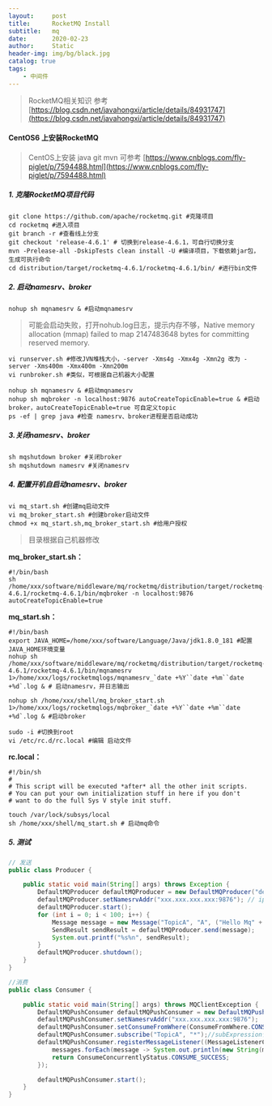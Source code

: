 ```yaml
---
layout:     post
title:      RocketMQ Install
subtitle:   mq
date:       2020-02-23
author:     Static
header-img: img/bg/black.jpg
catalog: true
tags:
    - 中间件
---
```


> RocketMQ相关知识
参考 [https://blog.csdn.net/javahongxi/article/details/84931747](https://blog.csdn.net/javahongxi/article/details/84931747)

#### CentOS6 上安装RocketMQ


> CentOS上安装 java git mvn 可参考 [https://www.cnblogs.com/fly-piglet/p/7594488.html](https://www.cnblogs.com/fly-piglet/p/7594488.html)

##### 1. 克隆RocketMQ项目代码

```shell
git clone https://github.com/apache/rocketmq.git #克隆项目
cd rocketmq #进入项目
git branch -r #查看线上分支
git checkout 'release-4.6.1' # 切换到release-4.6.1，可自行切换分支
mvn -Prelease-all -DskipTests clean install -U #编译项目，下载依赖jar包，生成可执行命令
cd distribution/target/rocketmq-4.6.1/rocketmq-4.6.1/bin/ #进行bin文件
```

##### 2. 启动namesrv、broker

```shell
nohup sh mqnamesrv & #启动mqnamesrv
```
> 可能会启动失败，打开nohub.log日志，提示内存不够，Native memory allocation (mmap) failed to map 2147483648 bytes for committing reserved memory.

```shell
vi runserver.sh #修改JVN堆栈大小，-server -Xms4g -Xmx4g -Xmn2g 改为 -server -Xms400m -Xmx400m -Xmn200m
vi runbroker.sh #类似，可根据自己机器大小配置
```

```shell
nohup sh mqnamesrv & #启动mqnamesrv
nohup sh mqbroker -n localhost:9876 autoCreateTopicEnable=true & #启动broker，autoCreateTopicEnable=true 可自定义topic
ps -ef | grep java #检查 namesrv、broker进程是否启动成功
```

##### 3.关闭namesrv、broker

```shell
sh mqshutdown broker #关闭broker
sh mqshutdown namesrv #关闭namesrv
```

##### 4. 配置开机自启动namesrv、broker

```shell
vi mq_start.sh #创建mq启动文件
vi mq_broker_start.sh #创建broker启动文件
chmod +x mq_start.sh,mq_broker_start.sh #给用户授权
```
> 目录根据自己机器修改

**mq_broker_start.sh：**

```shell
#!/bin/bash
sh /home/xxx/software/middleware/mq/rocketmq/distribution/target/rocketmq-4.6.1/rocketmq-4.6.1/bin/mqbroker -n localhost:9876 autoCreateTopicEnable=true
```

**mq_start.sh：**

```shell
#!/bin/bash
export JAVA_HOME=/home/xxx/software/Language/Java/jdk1.8.0_181 #配置JAVA_HOME环境变量
nohup sh /home/xxx/software/middleware/mq/rocketmq/distribution/target/rocketmq-4.6.1/rocketmq-4.6.1/bin/mqnamesrv 1>/home/xxx/logs/rocketmqlogs/mqnamesrv_`date +%Y``date +%m``date +%d`.log & # 启动namesrv，并日志输出

nohup sh /home/xxx/shell/mq_broker_start.sh 1>/home/xxx/logs/rocketmqlogs/mqbroker_`date +%Y``date +%m``date +%d`.log & #启动broker
```

```
sudo -i #切换到root
vi /etc/rc.d/rc.local #编辑 启动文件

```

**rc.local：**
```shell
#!/bin/sh
#
# This script will be executed *after* all the other init scripts.
# You can put your own initialization stuff in here if you don't
# want to do the full Sys V style init stuff.

touch /var/lock/subsys/local
sh /home/xxx/shell/mq_start.sh # 启动mq命令
```

##### 5. 测试
```java
// 发送
public class Producer {

    public static void main(String[] args) throws Exception {
        DefaultMQProducer defaultMQProducer = new DefaultMQProducer("defaultMQPushConsumerGroup");
        defaultMQProducer.setNamesrvAddr("xxx.xxx.xxx.xxx:9876"); // ip地址
        defaultMQProducer.start();
        for (int i = 0; i < 100; i++) {
            Message message = new Message("TopicA", "A", ("Hello Mq" + i).getBytes("UTF-8"));
            SendResult sendResult = defaultMQProducer.send(message);
            System.out.printf("%s%n", sendResult);
        }
        defaultMQProducer.shutdown();
    }
}

//消费
public class Consumer {

    public static void main(String[] args) throws MQClientException {
        DefaultMQPushConsumer defaultMQPushConsumer = new DefaultMQPushConsumer("defaultMQPushConsumerGroup");
        defaultMQPushConsumer.setNamesrvAddr("xxx.xxx.xxx.xxx:9876");
        defaultMQPushConsumer.setConsumeFromWhere(ConsumeFromWhere.CONSUME_FROM_FIRST_OFFSET);
        defaultMQPushConsumer.subscribe("TopicA", "*");//subExpression订阅某个tag。* 为所有的tag
        defaultMQPushConsumer.registerMessageListener((MessageListenerConcurrently) (messages, context) -> {
            messages.forEach(message -> System.out.println(new String(message.getBody())));
            return ConsumeConcurrentlyStatus.CONSUME_SUCCESS;
        });

        defaultMQPushConsumer.start();
    }
}
```